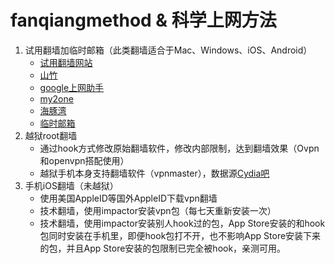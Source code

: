 # fanqiangmethod & 科学上网方法
1. 试用翻墙加临时邮箱（此类翻墙适合于Mac、Windows、iOS、Android）
    * [试用翻墙网站](https://www.xn--1krx66o.com)
    * [山竹](https://mangosteen.cloud/user?f=tg)
    * [google上网助手](chrome://extensions/?id=nonmafimegllfoonjgplbabhmgfanaka)
    * [my2one](https://www.my2one.live/auth/login)
    * [海豚湾](https://cove.cloud/auth/register)
    * [临时邮箱](https://10minutemail.org/error-due.html)
2. 越狱root翻墙
    * 通过hook方式修改原始翻墙软件，修改内部限制，达到翻墙效果（Ovpn和openvpn搭配使用）
    * 越狱手机本身支持翻墙软件（vpnmaster），数据源[Cydia吧](http://apt.cydiaba.cn)
3. 手机iOS翻墙（未越狱）
    * 使用美国AppleID等国外AppleID下载vpn翻墙
    * 技术翻墙，使用impactor安装vpn包（每七天重新安装一次）
    * 技术翻墙，使用impactor安装别人hook过的包，App Store安装的和hook包同时安装在手机里，即便hook包打不开，也不影响App Store安装下来的包，并且App Store安装的包限制已完全被hook，亲测可用。



```
```

